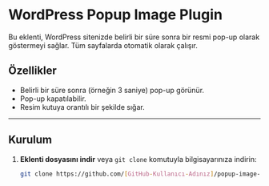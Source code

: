 # WordPress Popup Image Plugin

Bu eklenti, WordPress sitenizde belirli bir süre sonra bir resmi pop-up olarak göstermeyi sağlar. Tüm sayfalarda otomatik olarak çalışır.

## Özellikler
- Belirli bir süre sonra (örneğin 3 saniye) pop-up görünür.
- Pop-up kapatılabilir.
- Resim kutuya orantılı bir şekilde sığar.

---

## Kurulum

1. **Eklenti dosyasını indir** veya `git clone` komutuyla bilgisayarınıza indirin:
   ```bash
   git clone https://github.com/[GitHub-Kullanıcı-Adınız]/popup-image-plugin.git
